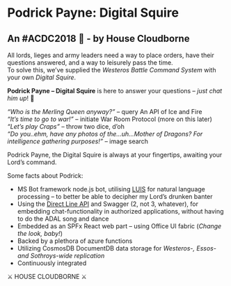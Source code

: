 # Podrick Payne: Digital Squire
## An #ACDC2018 🤖 - by House Cloudborne

All lords, lieges and army leaders need a way to place orders, have their questions answered, and a way to leisurely pass the time.  
To solve this, we’ve supplied the _Westeros Battle Command System_ with your own _Digital Squire_.

**Podrick Payne – Digital Squire** is here to answer your questions – _just chat him up_! 📝

_“Who is the Merling Queen anyway?”_ – query An API of Ice and Fire  
_“It’s time to go to war!”_ – initiate War Room Protocol (more on this later)  
_“Let’s play Craps”_ – throw two dice, d’oh  
_“Do you..ehm, have any photos of the…uh…Mother of Dragons? For intelligence gathering purposes!”_ – image search

Podrick Payne, the Digital Squire is always at your fingertips, awaiting your Lord’s command.

Some facts about Podrick:

*   MS Bot framework node.js bot, utilising [LUIS](http://luis.ai) for natural language processing – to better be able to decipher my Lord’s drunken banter
*   Using the [Direct Line API](https://docs.microsoft.com/en-us/bot-framework/rest-api/bot-framework-rest-direct-line-3-0-concepts) and Swagger (2, not 3, whatever), for embedding chat-functionality in authorized applications, without having to do the ADAL song and dance
*   Embedded as an SPFx React web part – using Office UI fabric (_Change the look, baby!_)
*   Backed by a plethora of azure functions
*   Utilizing CosmosDB DocumentDB data storage for _Westeros-, Essos- and Sothroys-wide replication_
*   Continuously integrated

⚔️ HOUSE CLOUDBORNE ⚔️
